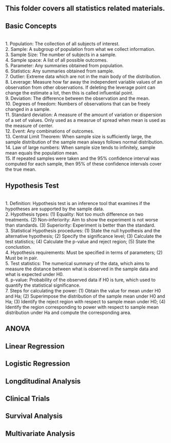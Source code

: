 ## This folder covers all statistics related materials.

## Basic Concepts
<br>1. Population: The collection of all subjects of interest.
<br>2. Sample: A subgroup of population from what we collect information.
<br>3. Sample Size: The number of subjects in a sample.
<br>4. Sample space: A list of all possible outcomes. 
<br>5. Parameter: Any summaries obtained from population.
<br>6. Statistics: Any summaries obtained from sample. 
<br>7. Outlier: Extreme data which are not in the main body of the distribution.
<br>8. Leverage: Measure how far away the independent variable values of an observation from other observations. If deleting the leverage point can change the estimate a lot, then this is called influential point.
<br>9. Deviation: The difference between the observation and the mean. 
<br>10. Degrees of freedom: Numbers of observations that can be freely changed in a sample.
<br>11. Standard deviation: A measure of the amount of variation or dispersion of a set of values. Only used as a measrue of spread when mean is used as the measure of center. 
<br>12. Event: Any combinations of outcomes.
<br>13. Central Limit Theorem: When sample size is sufficiently large, the sample distribution of the sample mean always follows normal distribution.
<br>14. Law of large numbers: When sample size tends to infinitely, sample mean equals the population mean. 
<br>15. If repeated samples were taken and the 95% confidence interval was computed for each sample, then 95% of these confidence intervals cover the true mean.




## Hypothesis Test
<br>1. Definition: Hypothesis test is an inference tool that examines if the hypotheses are supported by the sample data.
<br>2. Hypothesis types: (1) Equality: Not too much difference on two treatments. (2) Non-inferiority: Aim to show the experiment is not worse than standards. (3) Superiority: Experiment is better than the standard. 
<br>3. Statistical Hypothesis procedures: (1) State the null hypothesis and the alternative hypothesis; (2) Specify the significance level; (3) Calculate the test statistics; (4) Calculate the p-value and reject region; (5) State the conclustion. 
<br>4. Hypothesis requirements: Must be specified in terms of parameters; (2) Must be in pair.
<br>5. Test statistics: The numerical summary of the data, which aims to measure the distance between what is observed in the sample data and what is expected under H0. 
<br>6. p-value: Probability of the observed data if H0 is ture, which used to quantify the statistical significance. 
<br>7. Steps for calculating the power: (1) Obtain the value for mean under H0 and Ha; (2) Superimpose the distribution of the sample mean under H0 and Ha; (3) Identify the reject region with respect to sample mean under H0; (4) Identify the region corresponding to power with respect to sample mean distribution under Ha and compute the corresponding area. 


## ANOVA 

## Linear Regression

## Logistic Regression

## Longditudinal Analysis

## Clinical Trials

## Survival Analysis

## Multivariate Analysis


